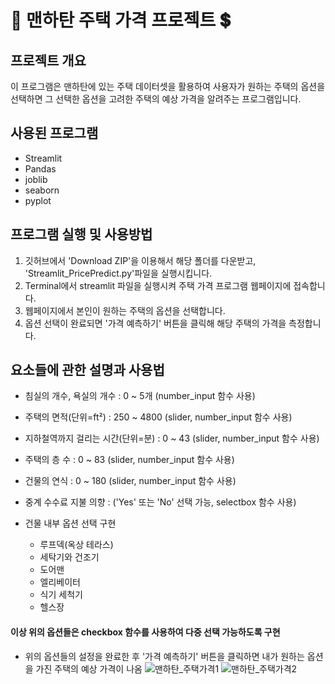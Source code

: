 # :house_with_garden: 맨하탄 주택 가격 프로젝트 :heavy_dollar_sign:
## 프로젝트 개요
이 프로그램은 맨하탄에 있는 주택 데이터셋을 활용하여 사용자가 원하는 주택의 옵션을 선택하면 그 선택한 옵션을 고려한 주택의 예상 가격을 알려주는 프로그램입니다.

## 사용된 프로그램
* Streamlit
* Pandas
* joblib
* seaborn
* pyplot
## 프로그램 실행 및 사용방법
1. 깃허브에서 'Download ZIP'을 이용해서 해당 폴더를 다운받고, 'Streamlit_PricePredict.py'파일을 실행시킵니다.
2. Terminal에서 streamlit 파일을 실행시켜 주택 가격 프로그램 웹페이지에 접속합니다.
3. 웹페이지에서 본인이 원하는 주택의 옵션을 선택합니다.
4. 옵션 선택이 완료되면 '가격 예측하기' 버튼을 클릭해 해당 주택의 가격을 측정합니다.

## 요소들에 관한 설명과 사용법
* 침실의 개수, 욕실의 개수 : 0 ~ 5개 (number_input 함수 사용)
* 주택의 면적(단위=ft²) : 250 ~ 4800 (slider, number_input 함수 사용)
* 지하철역까지 걸리는 시간(단위=분) : 0 ~ 43 (slider, number_input 함수 사용)
* 주택의 층 수 : 0 ~ 83 (slider, number_input 함수 사용)
* 건물의 연식 : 0 ~ 180 (slider, number_input 함수 사용)
* 중계 수수료 지불 의향 : ('Yes' 또는 'No' 선택 가능, selectbox 함수 사용)
* 건물 내부 옵션 선택 구현

  - 루프덱(옥상 테라스)
  - 세탁기와 건조기
  - 도어맨
  - 엘리베이터
  - 식기 세척기
  - 헬스장
#### 이상 위의 옵션들은 checkbox 함수를 사용하여 다중 선택 가능하도록 구현
* 위의 옵션들의 설정을 완료한 후 '가격 예측하기' 버튼을 클릭하면 내가 원하는 옵션을 가진 주택의 예상 가격이 나옴
![맨하탄_주택가격1](https://github.com/user-attachments/assets/5cf82998-43e8-4708-9fd6-0b0b39a91a29) 
![맨하탄_주택가격2](https://github.com/user-attachments/assets/320d2b05-aae0-4a55-a4ef-a03329e8ecd5)
